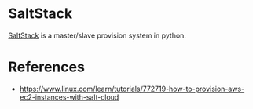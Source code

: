 SaltStack
=====

[SaltStack](www.saltstack.com) is a master/slave provision system in python.

# References

- https://www.linux.com/learn/tutorials/772719-how-to-provision-aws-ec2-instances-with-salt-cloud